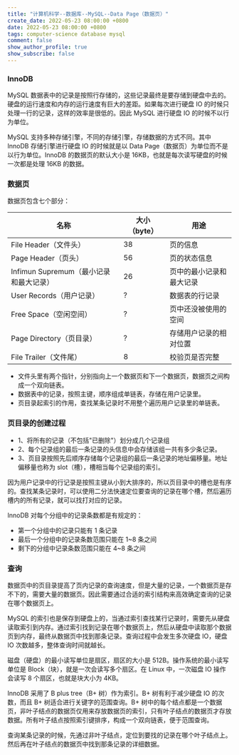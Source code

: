 ```yaml
---
title: "计算机科学--数据库--MySQL--Data Page（数据页）"
create_date: 2022-05-23 08:00:00 +0800
date: 2022-05-23 08:00:00 +0800
tags: computer-science database mysql
comment: false
show_author_profile: true
show_subscribe: false
---
```


### InnoDB

MySQL 数据表中的记录是按照行存储的，这些记录最终是要存储到硬盘中去的。硬盘的运行速度和内存的运行速度有巨大的差距。如果每次进行硬盘 IO 的时候只处理一行的记录，这样的效率是很低的。因此 MySQL 进行硬盘 IO 的时候不以行为单位。

MySQL 支持多种存储引擎，不同的存储引擎，存储数据的方式不同。其中 InnoDB 存储引擎进行硬盘 IO 的时候就是以 Data Page（数据页）为单位而不是以行为单位。InnoDB 的数据页的默认大小是 16KB，也就是每次读写硬盘的时候一次都是处理 16KB 的数据。

### 数据页

数据页包含七个部分：

| 名称 | 大小（byte） | 用途 |
| --- | --- | --- |
| File Header（文件头） | 38 | 页的信息 |
| Page Header（页头） | 56 | 页的状态信息 |
| Infimun Supremum（最小记录和最大记录） | 26 | 页中的最小记录和最大记录 |
| User Records（用户记录） | ? | 数据表的行记录 |
| Free Space（空闲空间） | ? | 页中还没被使用的空间 |
| Page Directory（页目录） | ? | 存储用户记录的相对位置 |
| File Trailer（文件尾） | 8 | 校验页是否完整 |

- 文件头里有两个指针，分别指向上一个数据页和下一个数据页，数据页之间构成一个双向链表。
- 数据表中的记录，按照主键，顺序组成单链表，存储在用户记录里。
- 页目录起索引的作用，查找某条记录时不用整个遍历用户记录里的单链表。

### 页目录的创建过程

- 1、将所有的记录（不包括"已删除"）划分成几个记录组
- 2、每个记录组的最后一条记录的头信息中会存储该组一共有多少条记录。
- 3、页目录按照先后顺序存储每个记录组的最后一条记录的地址偏移量。地址偏移量也称为 slot（槽），槽相当每个记录组的索引。

因为用户记录中的行记录是按照主键从小到大排序的，所以页目录中的槽也是有序的。查找某条记录时，可以使用二分法快速定位要查询的记录在哪个槽，然后遍历槽内的所有记录，就可以找打对应的记录。

InnoDB 对每个分组中的记录条数都是有规定的：

- 第一个分组中的记录只能有 1 条记录
- 最后一个分组中的记录条数范围只能在 1~8 条之间
- 剩下的分组中记录条数范围只能在 4~8 条之间

### 查询

数据页中的页目录提高了页内记录的查询速度，但是大量的记录，一个数据页是存不下的，需要大量的数据页。因此需要通过合适的索引结构来高效确定查询的记录在哪个数据页上。

MySQL 的索引也是保存到硬盘上的，当通过索引查找某行记录时，需要先从硬盘读取索引到内存。通过索引找到记录在哪个数据页上，然后从硬盘中读取那个数据页到内存，最终从数据页中找到那条记录。查询过程中会发生多次硬盘 IO，硬盘 IO 次数越多，整体查询时间就越长。

磁盘（硬盘）的最小读写单位是扇区，扇区的大小是 512B。操作系统的最小读写单位是 Block（块），就是一次会读写多个扇区。在 Linux 中，一次磁盘 IO 操作会读写 8 个扇区，也就是块大小为 4KB。

InnoDB 采用了 B plus tree（B+ 树）作为索引。B+ 树有利于减少硬盘 IO 的次数，而且 B+ 树适合进行关键字的范围查询。B+ 树中的每个结点都是一个数据页，非叶子结点的数据页仅用来存放数据页的索引，只有叶子结点的数据页才存放数据。所有叶子结点按照索引键排序，构成一个双向链表，便于范围查询。

查询某条记录的时候，先通过非叶子结点，定位到要找的记录在哪个叶子结点上。然后再在叶子结点的数据页中找到那条记录的详细数据。